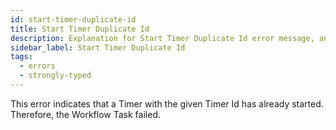 ```yaml
---
id: start-timer-duplicate-id
title: Start Timer Duplicate Id
description: Explanation for Start Timer Duplicate Id error message, and how to fix it.
sidebar_label: Start Timer Duplicate Id
tags:
  - errors
  - strongly-typed
---
```


This error indicates that a Timer with the given Timer Id has already started.
Therefore, the Workflow Task failed.
